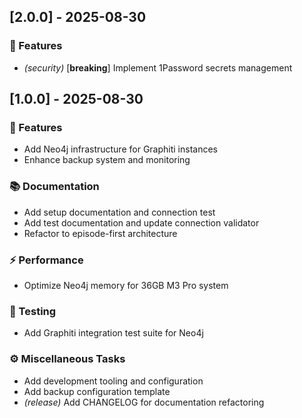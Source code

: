 ## [2.0.0] - 2025-08-30

### 🚀 Features

- *(security)* [**breaking**] Implement 1Password secrets management
## [1.0.0] - 2025-08-30

### 🚀 Features

- Add Neo4j infrastructure for Graphiti instances
- Enhance backup system and monitoring

### 📚 Documentation

- Add setup documentation and connection test
- Add test documentation and update connection validator
- Refactor to episode-first architecture

### ⚡ Performance

- Optimize Neo4j memory for 36GB M3 Pro system

### 🧪 Testing

- Add Graphiti integration test suite for Neo4j

### ⚙️ Miscellaneous Tasks

- Add development tooling and configuration
- Add backup configuration template
- *(release)* Add CHANGELOG for documentation refactoring

